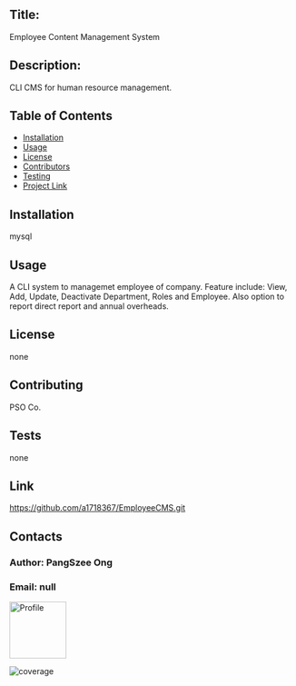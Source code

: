
## Title: 
Employee Content Management System

## Description:
CLI CMS for human resource management.

## Table of Contents

- [Installation](#installation)
- [Usage](#usage)
- [License](#license)
- [Contributors](#contributing)
- [Testing](#tests)
- [Project Link](#link)

## Installation
mysql
## Usage
A CLI system to managemet employee of company. Feature include: View, Add, Update, Deactivate Department, Roles and Employee. Also option to report direct report and annual overheads.
## License
none
## Contributing
PSO Co.
## Tests
none
## Link
https://github.com/a1718367/EmployeeCMS.git

## Contacts
### Author: PangSzee Ong
### Email: null
<img src = "https://avatars1.githubusercontent.com/u/59127638?v=4" alt="Profile" width="100"/>

![coverage](https://img.shields.io/static/v1?label=hireable&message=null&color=<brightgreen>)
